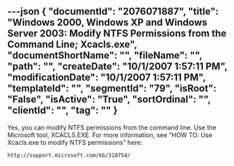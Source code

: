---json
{
  "documentId": "2076071887",
  "title": "Windows 2000, Windows XP and Windows Server 2003: Modify NTFS Permissions from the Command Line; Xcacls.exe",
  "documentShortName": "",
  "fileName": "",
  "path": "",
  "createDate": "10/1/2007 1:57:11 PM",
  "modificationDate": "10/1/2007 1:57:11 PM",
  "templateId": "",
  "segmentId": "79",
  "isRoot": "False",
  "isActive": "True",
  "sortOrdinal": "",
  "clientId": "",
  "tag": ""
}
---

Yes, you can modify NTFS permissions from the command line. Use the Microsoft tool, XCACLS.EXE. For more information, see “HOW TO: Use Xcacls.exe to modify NTFS permissions” here:

    http://support.microsoft.com/kb/318754/
